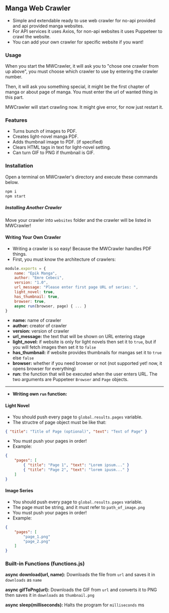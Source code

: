 

## Manga Web Crawler
- Simple and extendable ready to use web crawler for no-api provided and api provided manga websites.
- For API services it uses Axios, for non-api websites it uses Puppeteer to crawl the website.
- You can add your own crawler for specific website if you want!
### Usage
When you start the MWCrawler, it will ask you to "chose one crawler from up above", you must choose which crawler to use by entering the crawler number.

Then, it will ask you something special, it might be the first chapter of manga or about page of manga. You must enter the url of wanted thing in this part.

MWCrawler will start crawling now.  It might give error, for now just restart it.

### Features
- Turns bunch of images to PDF.
- Creates light-novel manga PDF.
- Adds thumbnail image to PDF. (if specified)
- Clears HTML tags in text for light-novel setting.
- Can turn GIF to PNG if thumbnail is GIF.

### Installation
Open a terminal on MWCrawler's directory and execute these commands below.
```bash
npm i
npm start
```
##### Installing Another Crawler
Move your crawler into `websites` folder and the crawler will be listed in MWCrawler!

#### Writing Your Own Crawler
- Writing a crawler is so easy! Because the MWCrawler handles PDF things.
- First, you must know the architecture of crawlers:

```javascript
module.exports = {
    name: "Epik Manga",
    author: "Emre Cebeci",
    version: "1.0",
    url_message: "Please enter first page URL of series: ",
    light_novel: true,
    has_thumbnail: true,
    browser: true,
    async run(browser, page) { ... }
}
```

- **name:** name of crawler
- **author:** creator of crawler
- **version:** version of crawler
- **url_message:** the text that will be shown on URL entering stage
- **light_novel:** if website is only for light novels then set it to `true`, but if you will fetch images then set it to `false`
- **has_thumbnail:** if website provides thumbnails for mangas set it to `true` else `false`
- **browser:** whether if you need browser or not (not supported yet! now, it opens browser for everything)
- **run:** the function that will be executed when the user enters URL. The two arguments are Puppeteer `Browser` and `Page` objects.
___

- **Writing own `run` function:**
#### Light Novel
- You should push every page to `global.results.pages` variable.
- The structre of page object must be like that:
```json
{ "title": "Title of Page (optional)", "text": "Text of Page" }
```
- You must push your pages in order! 
- Example:
```json
{
	"pages": [
		{ "title": "Page 1", "text": "Lorem ipsum..." }
		{ "title": "Page 2", "text": "lorem ipusm..." }
	]
}
 ```
#### Image Series
- You should push every page to `global.results.pages` variable.
- The page must be string, and it must refer to `path_of_image.png`
- You must push your pages in order! 
- Example:
```json
{
	"pages": [
		"page_1.png"
		"page_2.png"
	]
}
 ```

### Built-in Functions (functions.js)
**async download(url, name):** Downloads the file from `url` and saves it in `downloads` as `name`

**async gifToPng(url):** Downloads the GIF from `url` and converts it to PNG then saves it in `downloads` as `thumbnail.png`

**async sleep(milliseconds):** Halts the program for `milliseconds` ms

